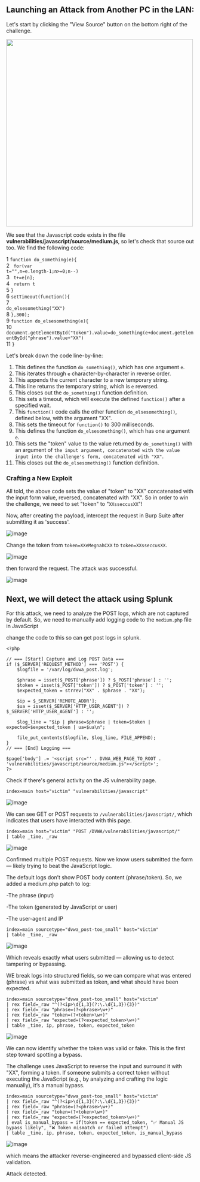##  Launching an Attack from Another PC in the LAN:

Let's start by clicking the "View Source" button on the bottom right of the challenge.

<img src="https://github.com/mrudnitsky/dvwa-guide-2019/blob/master/medium/screenshots/jssource.png" width="500">

We see that the Javascript code exists in the file <b>vulnerabilities/javascript/source/medium.js</b>, so let's check that source out too. We find the following code:

1 <code>function do_something(e){</code><br>
2 <code>  for(var t="",n=e.length-1;n>=0;n--)</code><br>
3 <code>    t+=e[n];</code><br>
4 <code>  return t</code><br>
5 <code>}</code><br>
6 <code>setTimeout(function(){</code><br>
7 <code>  do_elsesomething("XX")</code><br>
8 <code>},300);</code><br>
9 <code>function do_elsesomething(e){</code><br>
10 <code> document.getElementById("token").value=do_something(e+document.getElementById("phrase").value+"XX")</code><br>
11 <code>}</code><br>

Let's break down the code line-by-line:
<ol type="1">
  <li>This defines the function <code>do_something()</code>, which has one argument <code>e</code>.</li>
  <li>This iterates through <code>e</code> character-by-character in reverse order.</li>
  <li>This appends the current character to a new temporary string.</li>
  <li>This line returns the temporary string, which is <code>e</code> reversed.</li>
  <li>This closes out the <code>do_something()</code> function definition.</li>
  <li>This sets a timeout, which will execute the defined <code>function()</code> after a specified wait.</li>
  <li>This <code>function()</code> code calls the other function <code>do_elsesomething()</code>, defined below, with the argument "XX".</li>
  <li>This sets the timeout for <code>function()</code> to 300 milliseconds.</li>
  <li>This defines the function <code>do_elsesomething()</code>, which has one argument <code>e</code>. </li>
  <li>This sets the "token" value to the value returned by <code>do_something()</code> with an argument of <code>the input argument, concatenated with the value input into the challenge's form, concatenated with "XX"</code>.</li>
  <li>This closes out the <code>do_elsesomething()</code> function definition.</li>
</ol>

<h3><b>Crafting a New Exploit</b></h3>

All told, the above code sets the value of "token" to "XX" concatenated with the input form value, reversed, concatenated with "XX". So in order to win the challenge, we need to set "token" to "`XXsseccusXX`"!


Now, after creating the payload, intercept the request in Burp Suite after submitting it as 'success'.

![image](https://github.com/user-attachments/assets/a6d99e2e-51c7-4d5b-a1c0-ef263491a259)


Change the token from `token=XXeMegnahCXX` to `token=XXsseccusXX`. 

![image](https://github.com/user-attachments/assets/c40b65bc-ddaf-4512-b809-28c5d3797888)

then forward the request. The attack was successful.

![image](https://github.com/user-attachments/assets/910b54bc-111a-4cdf-b608-288119dde7d5)

## Next, we will detect the attack using Splunk

For this attack, we need to analyze the POST logs, which are not captured by default. So, we need to manually add logging code to the `medium.php` file in JavaScript

change the code to this so can get post logs in splunk.

```
<?php

// === [Start] Capture and Log POST Data ===
if ($_SERVER['REQUEST_METHOD'] === 'POST') {
    $logfile = '/var/log/dvwa_post.log';

    $phrase = isset($_POST['phrase']) ? $_POST['phrase'] : '';
    $token = isset($_POST['token']) ? $_POST['token'] : '';
    $expected_token = strrev("XX" . $phrase . "XX");

    $ip = $_SERVER['REMOTE_ADDR'];
    $ua = isset($_SERVER['HTTP_USER_AGENT']) ? $_SERVER['HTTP_USER_AGENT'] : '';

    $log_line = "$ip | phrase=$phrase | token=$token | expected=$expected_token | ua=$ua\n";

    file_put_contents($logfile, $log_line, FILE_APPEND);
}
// === [End] Logging ===

$page['body'] .= '<script src="' . DVWA_WEB_PAGE_TO_ROOT . 'vulnerabilities/javascript/source/medium.js"></script>';
?>
```

 Check  if there's general activity on the JS vulnerability page.

```
index=main host="victim" "vulnerabilities/javascript"
```

![image](https://github.com/user-attachments/assets/d2ee0df9-aade-4b6b-a5d2-94ec188f3ed8)

We can see GET or POST requests to `/vulnerabilities/javascript/`, which indicates that users have interacted with this page.

```
index=main host="victim" "POST /DVWA/vulnerabilities/javascript/"
| table _time, _raw
```

![image](https://github.com/user-attachments/assets/c216687b-2d61-4335-a0d3-8aac366c0a4d)

Confirmed multiple POST requests. Now we know users submitted the form — likely trying to beat the JavaScript logic.

The default logs don’t show POST body content (phrase/token). So, we added a medium.php patch to log:

-The phrase (input)

-The token (generated by JavaScript or user)

-The user-agent and IP

```
index=main sourcetype="dvwa_post-too_small" host="victim"
| table _time, _raw
```

![image](https://github.com/user-attachments/assets/1a2f6754-c4db-424c-9413-7b43a562c3a1)

Which reveals exactly what users submitted — allowing us to detect tampering or bypassing.

WE break logs into structured fields, so we can compare what was entered (phrase) vs what was submitted as token, and what should have been expected.

```
index=main sourcetype="dvwa_post-too_small" host="victim"
| rex field=_raw "^(?<ip>\d{1,3}(?:\.\d{1,3}){3})"
| rex field=_raw "phrase=(?<phrase>\w+)"
| rex field=_raw "token=(?<token>\w+)"
| rex field=_raw "expected=(?<expected_token>\w+)"
| table _time, ip, phrase, token, expected_token

```

![image](https://github.com/user-attachments/assets/fb207255-0f09-4632-bc23-be43597c8de1)

We can now identify whether the token was valid or fake. This is the first step toward spotting a bypass.


The challenge uses JavaScript to reverse the input and surround it with "XX", forming a token. If someone submits a correct token without executing the JavaScript (e.g., by analyzing and crafting the logic manually), it’s a manual bypass.

```
index=main sourcetype="dvwa_post-too_small" host="victim"
| rex field=_raw "^(?<ip>\d{1,3}(?:\.\d{1,3}){3})"
| rex field=_raw "phrase=(?<phrase>\w+)"
| rex field=_raw "token=(?<token>\w+)"
| rex field=_raw "expected=(?<expected_token>\w+)"
| eval is_manual_bypass = if(token == expected_token, "✅ Manual JS bypass likely", "❌ Token mismatch or failed attempt")
| table _time, ip, phrase, token, expected_token, is_manual_bypass
```

![image](https://github.com/user-attachments/assets/33e3ad22-97e0-4924-b77a-b235d03f7f5b)

which means the attacker reverse-engineered and bypassed client-side JS validation.

Attack detected.
